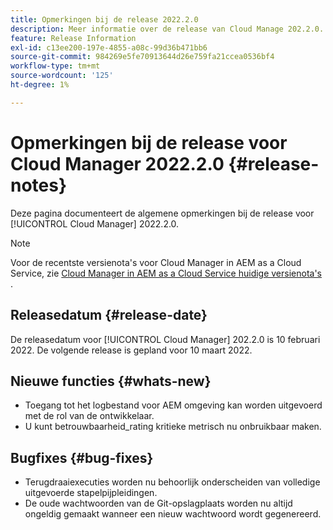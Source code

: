 ```yaml
---
title: Opmerkingen bij de release 2022.2.0
description: Meer informatie over de release van Cloud Manage 202.2.0.
feature: Release Information
exl-id: c13ee200-197e-4855-a08c-99d36b471bb6
source-git-commit: 984269e5fe70913644d26e759fa21ccea0536bf4
workflow-type: tm+mt
source-wordcount: '125'
ht-degree: 1%

---
```


# Opmerkingen bij de release voor Cloud Manager 2022.2.0 {#release-notes}

Deze pagina documenteert de algemene opmerkingen bij de release voor [!UICONTROL Cloud Manager] 2022.2.0.

>[!NOTE]
>
>Voor de recentste versienota&#39;s voor Cloud Manager in AEM as a Cloud Service, zie [ Cloud Manager in AEM as a Cloud Service huidige versienota&#39;s ](https://experienceleague.adobe.com/nl/docs/experience-manager-cloud-service/content/release-notes/cloud-manager/current).

## Releasedatum {#release-date}

De releasedatum voor [!UICONTROL Cloud Manager] 202.2.0 is 10 februari 2022. De volgende release is gepland voor 10 maart 2022.

## Nieuwe functies {#whats-new}

* Toegang tot het logbestand voor AEM omgeving kan worden uitgevoerd met de rol van de ontwikkelaar.
* U kunt betrouwbaarheid_rating kritieke metrisch nu onbruikbaar maken.

## Bugfixes {#bug-fixes}

* Terugdraaiexecuties worden nu behoorlijk onderscheiden van volledige uitgevoerde stapelpijpleidingen.
* De oude wachtwoorden van de Git-opslagplaats worden nu altijd ongeldig gemaakt wanneer een nieuw wachtwoord wordt gegenereerd.
